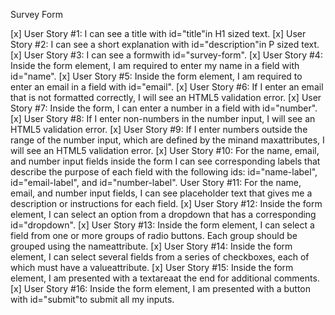 Survey Form

[x] User Story #1: I can see a title with id="title"in H1 sized text.
[x] User Story #2: I can see a short explanation with id="description"in P sized text.
[x] User Story #3: I can see a formwith id="survey-form".
[x] User Story #4: Inside the form element, I am required to enter my name in a field with id="name".
[x] User Story #5: Inside the form element, I am required to enter an email in a field with id="email".
[x] User Story #6: If I enter an email that is not formatted correctly, I will see an HTML5 validation error.
[x] User Story #7: Inside the form, I can enter a number in a field with id="number".
[x] User Story #8: If I enter non-numbers in the number input, I will see an HTML5 validation error.
[x] User Story #9: If I enter numbers outside the range of the number input, which are defined by the minand maxattributes, I will see an HTML5 validation error.
[x] User Story #10: For the name, email, and number input fields inside the form I can see corresponding labels that describe the purpose of each field with the following ids: id="name-label", id="email-label", and id="number-label".
User Story #11: For the name, email, and number input fields, I can see placeholder text that gives me a description or instructions for each field.
[x] User Story #12: Inside the form element, I can select an option from a dropdown that has a corresponding id="dropdown".
[x] User Story #13: Inside the form element, I can select a field from one or more groups of radio buttons. Each group should be grouped using the nameattribute.
[x] User Story #14: Inside the form element, I can select several fields from a series of checkboxes, each of which must have a valueattribute.
[x] User Story #15: Inside the form element, I am presented with a textareaat the end for additional comments.
[x] User Story #16: Inside the form element, I am presented with a button with id="submit"to submit all my inputs.